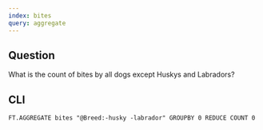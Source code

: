 ```yaml
---
index: bites
query: aggregate
---
```


## Question

What is the count of bites by all dogs except Huskys and Labradors?

## CLI

```
FT.AGGREGATE bites "@Breed:-husky -labrador" GROUPBY 0 REDUCE COUNT 0
```